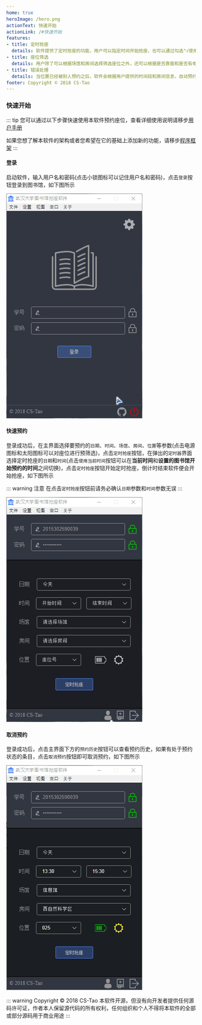 ```yaml
---
home: true
heroImage: /hero.png
actionText: 快速开始
actionLink: /#快速开始
features:
- title: 定时抢座
  details: 软件提供了定时抢座的功能，用户可以指定时间开始抢座，也可以通过勾选"√使用当前时间"立即抢座
- title: 座位筛选
  details: 用户除了可以根据场馆和房间选择筛选座位之外，还可以根据是否靠窗和是否有电源筛选座位
- title: 错误处理
  details: 当位置已经被别人预约之后，软件会根据用户提供的时间段和房间信息，自动预约距离该位置较近的座位
footer: Copyright © 2018 CS-Tao
---
```


### 快速开始

::: tip
您可以通过以下步骤快速使用本软件预约座位，查看详细使用说明请移步[用户手册](/specification/)

如果您想了解本软件的架构或者您希望在它的基础上添加新的功能，请移步[程序框架](/framework/)
:::

#### 登录

启动软件，输入用户名和密码(点击小锁图标可以记住用户名和密码)，点击`登录`按钮登录到图书馆，如下图所示

![登录演示](https://raw.githubusercontent.com/CS-Tao/github-content/master/contents/github/whu-library-seat/login.gif)

#### 快速预约

登录成功后，在主界面选择要预约的`日期`、`时间`、`场馆`、`房间`、`位置`等参数(点击电源图标和太阳图标可以对座位进行预筛选)，点击`定时抢座`按钮，在弹出的`定时器`界面选择定时抢座的`日期`和`时间`(点击`使用当前时间`按钮可以在**当前时间**和**设置的图书馆开始预约的时间**之间切换)，点击`定时抢座`按钮开始定时抢座，倒计时结束软件便会开始抢座，如下图所示

::: warning 注意
在点击`定时抢座`按钮前请务必确认`日期`参数和`时间`参数无误
:::

![快速预约演示](https://raw.githubusercontent.com/CS-Tao/github-content/master/contents/github/whu-library-seat/reserve.gif)

#### 取消预约

登录成功后，点击主界面下方的`预约历史`按钮可以查看预约历史，如果有处于预约状态的条目，点击`取消预约`按钮即可取消预约，如下图所示

![取消预约演示](https://raw.githubusercontent.com/CS-Tao/github-content/master/contents/github/whu-library-seat/cancel.gif)

::: warning Copyright © 2018 CS-Tao
本软件开源，但没有向开发者提供任何源码许可证，作者本人保留源代码的所有权利，任何组织和个人不得将本软件的全部或部分源码用于商业用途
:::
